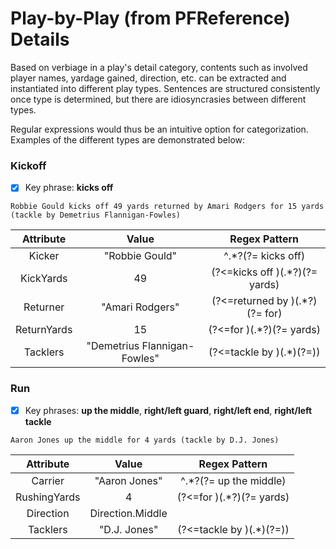 # Play-by-Play  (from PFReference) Details

Based on verbiage in a play's detail category, contents such as involved player names, yardage gained, direction, etc. can be extracted and instantiated into different play types. Sentences are structured consistently once type is determined, but there are idiosyncrasies between different types. 

Regular expressions would thus be an intuitive option for categorization. Examples of the different types are demonstrated below:

### Kickoff

- [x] Key phrase: __kicks off__
```
Robbie Gould kicks off 49 yards returned by Amari Rodgers for 15 yards (tackle by Demetrius Flannigan-Fowles)
```

Attribute  | Value | Regex Pattern
| :---: | :---: | :---:
Kicker | "Robbie Gould" | ^.*?(?= kicks off)
KickYards | 49 | (?<=kicks off )(.*?)(?= yards)
Returner | "Amari Rodgers" | (?<=returned by )(.*?)(?= for)
ReturnYards | 15 | (?<=for )(.*?)(?= yards)
Tacklers | "Demetrius Flannigan-Fowles" | (?<=tackle by )(.*)(?=\))


### Run
- [x] Key phrases: __up the middle__, __right/left guard__, __right/left end__, __right/left tackle__
```
Aaron Jones up the middle for 4 yards (tackle by D.J. Jones)
```

Attribute  | Value | Regex Pattern
| :---: | :---: | :---:
Carrier | "Aaron Jones" | ^.*?(?= up the middle)
RushingYards | 4 | (?<=for )(.*?)(?= yards)
Direction | Direction.Middle | 
Tacklers | "D.J. Jones" | (?<=tackle by )(.*)(?=\))
